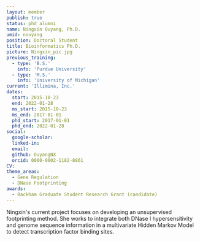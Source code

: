```yaml
---
layout: member
publish: true
status: phd_alumni
name: Ningxin Ouyang, Ph.D.
umid: nouyang
position: Doctoral Student
title: Bioinformatics Ph.D.
picture: Ningxin_pic.jpg
previous_training:
  - type: 'B.S.'
    info: 'Purdue University'
  - type: 'M.S.'
    info: 'University of Michigan'
current: 'Illimina, Inc.'
dates:
  start: 2015-10-23
  end: 2022-01-28
  ms_start: 2015-10-23
  ms_end: 2017-01-01
  phd_start: 2017-01-01
  phd_end: 2022-01-28
social: 
  google-scholar: 
  linked-in: 
  email: 
  github: OuyangNX
  orcid: 0000-0002-1182-8861
CV: 
theme_areas:
  - Gene Regulation
  - DNase Footprinting 
awards:
  - Rackham Graduate Student Research Grant (candidate)
---
```

Ningxin's current project focuses on developing an unsupervised footprinting method. She works to integrate both DNase I hypersensitivity and genome sequence information in a multivariate Hidden Markov Model to detect transcription factor binding sites.
